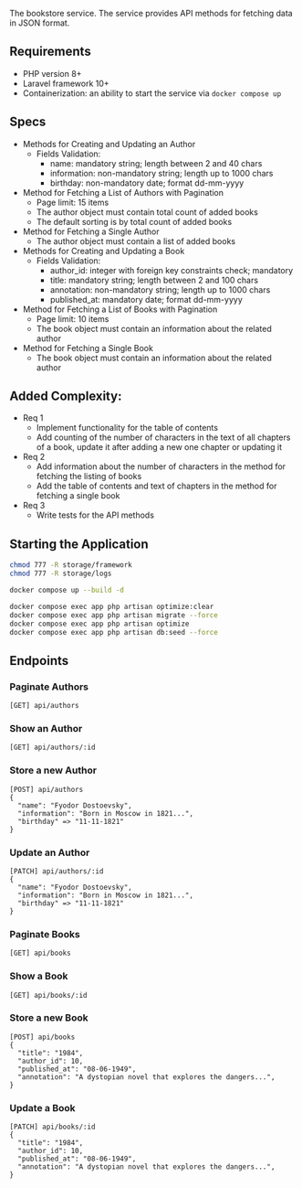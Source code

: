 The bookstore service. The service provides API methods for fetching data in JSON format.

## Requirements
- PHP version 8+
- Laravel framework 10+
- Containerization: an ability to start the service via `docker compose up`

## Specs
- Methods for Creating and Updating an Author
  - Fields Validation:
    - name: mandatory string; length between 2 and 40 chars
    - information: non-mandatory string; length up to 1000 chars
    - birthday: non-mandatory date; format dd-mm-yyyy
- Method for Fetching a List of Authors with Pagination
  - Page limit: 15 items
  - The author object must contain total count of added books
  - The default sorting is by total count of added books
- Method for Fetching a Single Author
  - The author object must contain a list of added books
- Methods for Creating and Updating a Book
  - Fields Validation:
    - author\_id: integer with foreign key constraints check; mandatory
    - title: mandatory string; length between 2 and 100 chars
    - annotation: non-mandatory string; length up to 1000 chars
    - published\_at: mandatory date; format dd-mm-yyyy
- Method for Fetching a List of Books with Pagination
  - Page limit: 10 items
  - The book object must contain an information about the related author
- Method for Fetching a Single Book
  - The book object must contain an information about the related author


## Added Complexity:
- Req 1
  - Implement functionality for the table of contents
  - Add counting of the number of characters in the text of all chapters of a book, update it after adding a new one chapter or updating it
- Req 2
  - Add information about the number of characters in the method for fetching the listing of books
  - Add the table of contents and text of chapters in the method for fetching a single book
- Req 3
  - Write tests for the API methods

## Starting the Application
```sh
chmod 777 -R storage/framework
chmod 777 -R storage/logs
```

```sh
docker compose up --build -d
```

```sh
docker compose exec app php artisan optimize:clear
docker compose exec app php artisan migrate --force
docker compose exec app php artisan optimize
docker compose exec app php artisan db:seed --force
```

## Endpoints
### Paginate Authors
`[GET] api/authors`

### Show an Author
`[GET] api/authors/:id`

### Store a new Author
```
[POST] api/authors
{
  "name": "Fyodor Dostoevsky",
  "information": "Born in Moscow in 1821...",
  "birthday" => "11-11-1821"
}
```

### Update an Author
```
[PATCH] api/authors/:id
{
  "name": "Fyodor Dostoevsky",
  "information": "Born in Moscow in 1821...",
  "birthday" => "11-11-1821"
}
```

### Paginate Books
`[GET] api/books`

### Show a Book
`[GET] api/books/:id`

### Store a new Book
```
[POST] api/books
{
  "title": "1984",
  "author_id": 10,
  "published_at": "08-06-1949",
  "annotation": "A dystopian novel that explores the dangers...",
}
```

### Update a Book
```
[PATCH] api/books/:id
{
  "title": "1984",
  "author_id": 10,
  "published_at": "08-06-1949",
  "annotation": "A dystopian novel that explores the dangers...",
}
```
